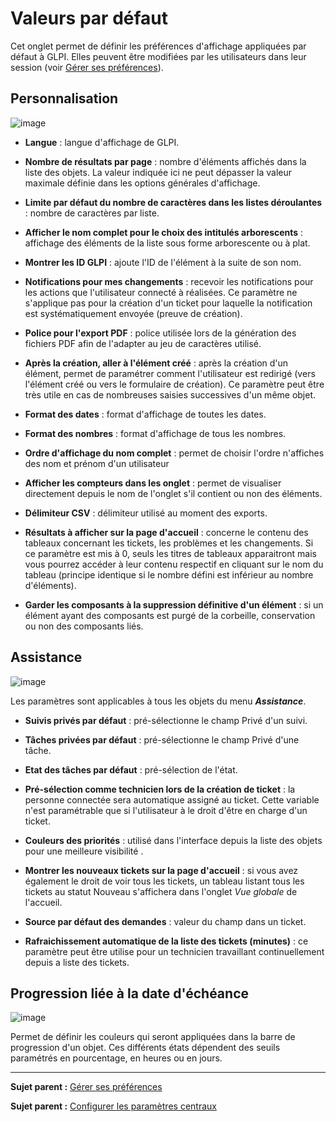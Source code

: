 Valeurs par défaut
==================

Cet onglet permet de définir les préférences d'affichage appliquées par défaut à GLPI. Elles peuvent être modifiées par les utilisateurs dans leur session (voir [Gérer ses préférences](index.php?fr/02_Premiers_pas_avec_GLPI/03_Utiliser_GLPI/04_Gérer_ses_préférences.md)).

Personnalisation
----------------
![image](docs/image/personnalisation.png)

- **Langue** : langue d'affichage de GLPI.

- **Nombre de résultats par page** : nombre d'éléments affichés dans la liste des objets. La valeur indiquée ici ne peut dépasser la valeur maximale définie dans les options générales d'affichage.

- **Limite par défaut du nombre de caractères dans les listes déroulantes** : nombre de caractères par liste.

- **Afficher le nom complet pour le choix des intitulés arborescents** : affichage des éléments de la liste sous forme arborescente ou à plat.

- **Montrer les ID GLPI** : ajoute l'ID de l'élément à la suite de son nom.

- **Notifications pour mes changements** : recevoir les notifications pour les actions que l'utilisateur connecté à réalisées. Ce paramètre ne s'applique pas pour la création d'un ticket pour laquelle la notification est systématiquement envoyée (preuve de création).

- **Police pour l'export PDF** : police utilisée lors de la génération des fichiers PDF afin de l'adapter au jeu de caractères utilisé. 

- **Après la création, aller à l'élément créé** : après la création d'un élément, permet de paramétrer comment l'utilisateur est redirigé (vers l'élément créé ou vers le formulaire de création). Ce paramètre peut être très utile en cas de nombreuses saisies successives d'un même objet.

- **Format des dates** : format d'affichage de toutes les dates.

- **Format des nombres** : format d'affichage de tous les nombres.

- **Ordre d'affichage du nom complet** : permet de choisir l'ordre n'affiches des nom et prénom d'un utilisateur

- **Afficher les compteurs dans les onglet** : permet de visualiser directement depuis le nom de l'onglet s'il contient ou non des éléments.

- **Délimiteur CSV** : délimiteur utilisé au moment des exports.

- **Résultats à afficher sur la page d'accueil** : concerne le contenu des tableaux concernant les tickets, les problèmes et les changements. Si ce paramètre est mis à 0, seuls les titres de tableaux apparaitront mais vous pourrez accéder à leur contenu respectif en cliquant sur le nom du tableau (principe identique si le nombre défini est inférieur au nombre d'éléments).

- **Garder les composants à la suppression définitive d'un élément** : si un élément ayant des composants est purgé de la corbeille, conservation ou non des composants liés.

Assistance
----------
![image](docs/image/pref_assistance.png)

Les paramètres sont applicables à tous les objets du menu ***Assistance***.

- **Suivis privés par défaut** : pré-sélectionne le champ Privé d'un suivi.

- **Tâches privées par défaut** : pré-sélectionne le champ Privé d'une tâche.

- **Etat des tâches par défaut** : pré-sélection de l'état.

- **Pré-sélection comme technicien lors de la création de ticket** : la personne connectée sera automatique assigné au ticket. Cette variable n'est paramétrable que si l'utilisateur à le droit d'être en charge d'un ticket.

- **Couleurs des priorités** : utilisé dans l'interface depuis la liste des objets pour une meilleure visibilité .

- **Montrer les nouveaux tickets sur la page d'accueil** : si vous avez également le droit de voir tous les tickets, un tableau listant tous les tickets au statut Nouveau s'affichera dans l'onglet *Vue globale* de l'accueil.

- **Source par défaut des demandes** : valeur du champ dans un ticket.

- **Rafraichissement automatique de la liste des tickets (minutes)** : ce paramètre peut être utilise pour un technicien travaillant continuellement depuis a liste des tickets.

Progression liée à la date d'échéance
-------------------------------------
![image](docs/image/pref-duedate.png)

Permet de définir les couleurs qui seront appliquées dans la barre de progression d'un objet. 
Ces différents états dépendent des seuils paramétrés en pourcentage, en heures ou en jours.

---------
**Sujet parent :** [Gérer ses préférences](index.php?fr/02_Premiers_pas_avec_GLPI/03_Utiliser_GLPI/04_Gérer_ses_préférences.md)

**Sujet parent :** [Configurer les paramètres centraux](index.php?fr/08_Module_Configuration/06_Générale/01_Configurer_les_paramètres_centraux.md)
